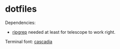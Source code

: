 # dotfiles

Dependencies:
- [ripgrep](https://archlinux.org/packages/extra/x86_64/ripgrep/) needed at least for telescope to work right.

Terminal font: [cascadia](https://archlinux.org/packages/extra/any/ttf-cascadia-code/)
